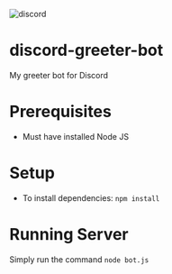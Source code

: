 ![discord](https://discordapp.com/assets/dd4dbc0016779df1378e7812eabaa04d.png)

# discord-greeter-bot
My greeter bot for Discord

# Prerequisites

* Must have installed Node JS

# Setup

* To install dependencies: `npm install`

# Running Server

Simply run the command `node bot.js`
